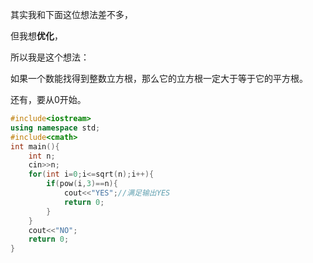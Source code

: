 其实我和下面这位想法差不多，

但我想**优化**，

所以我是这个想法：

如果一个数能找得到整数立方根，那么它的立方根一定大于等于它的平方根。

还有，要从0开始。

```cpp
#include<iostream>
using namespace std;
#include<cmath>
int main(){
    int n;
    cin>>n;
    for(int i=0;i<=sqrt(n);i++){
        if(pow(i,3)==n){
            cout<<"YES";//满足输出YES
            return 0;
        }
    }
    cout<<"NO";
    return 0;
}
```
